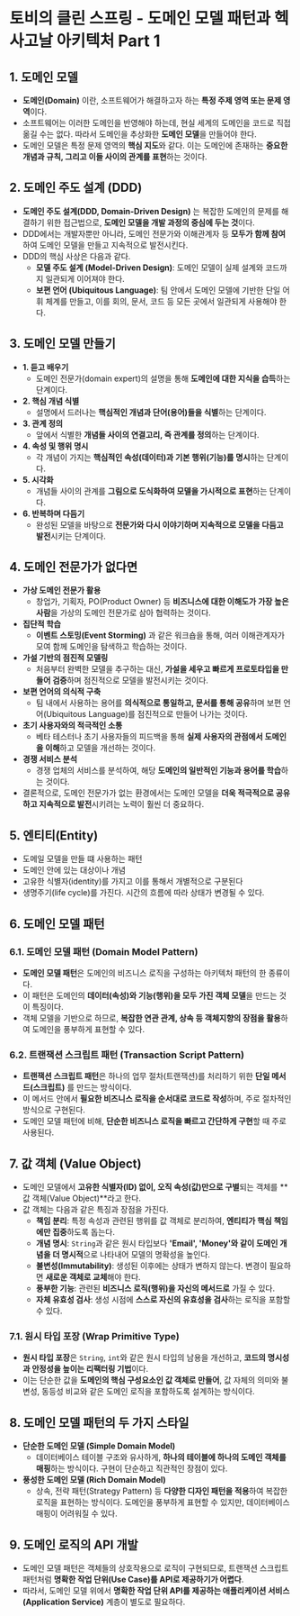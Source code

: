 # 토비의 클린 스프링 - 도메인 모델 패턴과 헥사고날 아키텍처 Part 1

## 1. 도메인 모델

- **도메인(Domain)** 이란, 소프트웨어가 해결하고자 하는 **특정 주제 영역 또는 문제 영역**이다.
- 소프트웨어는 이러한 도메인을 반영해야 하는데, 현실 세계의 도메인을 코드로 직접 옮길 수는 없다. 따라서 도메인을 추상화한 **도메인 모델**을 만들어야 한다.
- 도메인 모델은 특정 문제 영역의 **핵심 지도**와 같다. 이는 도메인에 존재하는 **중요한 개념과 규칙, 그리고 이들 사이의 관계를 표현**하는 것이다.

## 2. 도메인 주도 설계 (DDD)

- **도메인 주도 설계(DDD, Domain-Driven Design)** 는 복잡한 도메인의 문제를 해결하기 위한 접근법으로, **도메인 모델을 개발 과정의 중심에 두는 것**이다.
- DDD에서는 개발자뿐만 아니라, 도메인 전문가와 이해관계자 등 **모두가 함께 참여**하여 도메인 모델을 만들고 지속적으로 발전시킨다.
- DDD의 핵심 사상은 다음과 같다.
  - **모델 주도 설계 (Model-Driven Design)**: 도메인 모델이 실제 설계와 코드까지 일관되게 이어져야 한다.
  - **보편 언어 (Ubiquitous Language)**: 팀 안에서 도메인 모델에 기반한 단일 어휘 체계를 만들고, 이를 회의, 문서, 코드 등 모든 곳에서 일관되게 사용해야 한다.

## 3. 도메인 모델 만들기

- **1. 듣고 배우기**
  - 도메인 전문가(domain expert)의 설명을 통해 **도메인에 대한 지식을 습득**하는 단계이다.
- **2. 핵심 개념 식별**
  - 설명에서 드러나는 **핵심적인 개념과 단어(용어)들을 식별**하는 단계이다.
- **3. 관계 정의**
  - 앞에서 식별한 **개념들 사이의 연결고리, 즉 관계를 정의**하는 단계이다.
- **4. 속성 및 행위 명시**
  - 각 개념이 가지는 **핵심적인 속성(데이터)과 기본 행위(기능)를 명시**하는 단계이다.
- **5. 시각화**
  - 개념들 사이의 관계를 **그림으로 도식화하여 모델을 가시적으로 표현**하는 단계이다.
- **6. 반복하며 다듬기**
  - 완성된 모델을 바탕으로 **전문가와 다시 이야기하며 지속적으로 모델을 다듬고 발전**시키는 단계이다.

## 4. 도메인 전문가가 없다면

- **가상 도메인 전문가 활용**
  - 창업가, 기획자, PO(Product Owner) 등 **비즈니스에 대한 이해도가 가장 높은 사람**을 가상의 도메인 전문가로 삼아 협력하는 것이다.
- **집단적 학습**
  - **이벤트 스토밍(Event Storming)** 과 같은 워크숍을 통해, 여러 이해관계자가 모여 함께 도메인을 탐색하고 학습하는 것이다.
- **가설 기반의 점진적 모델링**
  - 처음부터 완벽한 모델을 추구하는 대신, **가설을 세우고 빠르게 프로토타입을 만들어 검증**하며 점진적으로 모델을 발전시키는 것이다.
- **보편 언어의 의식적 구축**
  - 팀 내에서 사용하는 용어를 **의식적으로 통일하고, 문서를 통해 공유**하며 보편 언어(Ubiquitous Language)를 점진적으로 만들어 나가는 것이다.
- **초기 사용자와의 적극적인 소통**
  - 베타 테스터나 초기 사용자들의 피드백을 통해 **실제 사용자의 관점에서 도메인을 이해**하고 모델을 개선하는 것이다.
- **경쟁 서비스 분석**
  - 경쟁 업체의 서비스를 분석하여, 해당 **도메인의 일반적인 기능과 용어를 학습**하는 것이다.
- 결론적으로, 도메인 전문가가 없는 환경에서는 도메인 모델을 **더욱 적극적으로 공유하고 지속적으로 발전**시키려는 노력이 훨씬 더 중요하다.

## 5. 엔티티(Entity)

- 도메일 모델을 만들 떄 사용하는 패턴
- 도메인 안에 있는 대상이나 개념
- 고유한 식별자(identity)를 가지고 이를 통해서 개별적으로 구분된다
- 생명주기(life cycle)를 가진다. 시간의 흐름에 따라 상태가 변경될 수 있다.

## 6. 도메인 모델 패턴

### 6.1. 도메인 모델 패턴 (Domain Model Pattern)

- **도메인 모델 패턴**은 도메인의 비즈니스 로직을 구성하는 아키텍처 패턴의 한 종류이다.
- 이 패턴은 도메인의 **데이터(속성)와 기능(행위)을 모두 가진 객체 모델**을 만드는 것이 특징이다.
- 객체 모델을 기반으로 하므로, **복잡한 연관 관계, 상속 등 객체지향의 장점을 활용**하여 도메인을 풍부하게 표현할 수 있다.

### 6.2. 트랜잭션 스크립트 패턴 (Transaction Script Pattern)

- **트랜잭션 스크립트 패턴**은 하나의 업무 절차(트랜잭션)를 처리하기 위한 **단일 메서드(스크립트)** 를 만드는 방식이다.
- 이 메서드 안에서 **필요한 비즈니스 로직을 순서대로 코드로 작성**하며, 주로 절차적인 방식으로 구현된다.
- 도메인 모델 패턴에 비해, **단순한 비즈니스 로직을 빠르고 간단하게 구현**할 때 주로 사용된다.

## 7. 값 객체 (Value Object)

- 도메인 모델에서 **고유한 식별자(ID) 없이, 오직 속성(값)만으로 구별**되는 객체를 **값 객체(Value Object)**라고 한다.
- 값 객체는 다음과 같은 특징과 장점을 가진다.
  - **책임 분리**: 특정 속성과 관련된 행위를 값 객체로 분리하여, **엔티티가 핵심 책임에만 집중**하도록 돕는다.
  - **개념 명시**: `String`과 같은 원시 타입보다 **'Email', 'Money'와 같이 도메인 개념을 더 명시적**으로 나타내어 모델의 명확성을 높인다.
  - **불변성(Immutability)**: 생성된 이후에는 상태가 변하지 않는다. 변경이 필요하면 **새로운 객체로 교체**해야 한다.
  - **풍부한 기능**: 관련된 **비즈니스 로직(행위)을 자신의 메서드로** 가질 수 있다.
  - **자체 유효성 검사**: 생성 시점에 **스스로 자신의 유효성을 검사**하는 로직을 포함할 수 있다.

### 7.1. 원시 타입 포장 (Wrap Primitive Type)

- **원시 타입 포장**은 `String`, `int`와 같은 원시 타입의 남용을 개선하고, **코드의 명시성과 안정성을 높이는 리팩터링 기법**이다.
- 이는 단순한 값을 **도메인의 핵심 구성요소인 값 객체로 만들어**, 값 자체의 의미와 불변성, 동등성 비교와 같은 도메인 로직을 포함하도록 설계하는 방식이다.

## 8. 도메인 모델 패턴의 두 가지 스타일

- **단순한 도메인 모델 (Simple Domain Model)**
  - 데이터베이스 테이블 구조와 유사하게, **하나의 테이블에 하나의 도메인 객체를 매핑**하는 방식이다. 구현이 단순하고 직관적인 장점이 있다.
- **풍성한 도메인 모델 (Rich Domain Model)**
  - 상속, 전략 패턴(Strategy Pattern) 등 **다양한 디자인 패턴을 적용**하여 복잡한 로직을 표현하는 방식이다. 도메인을 풍부하게 표현할 수 있지만, 데이터베이스 매핑이 어려워질 수 있다.

## 9. 도메인 로직의 API 개발

- 도메인 모델 패턴은 객체들의 상호작용으로 로직이 구현되므로, 트랜잭션 스크립트 패턴처럼 **명확한 작업 단위(Use Case)를 API로 제공하기가 어렵다**.
- 따라서, 도메인 모델 위에서 **명확한 작업 단위 API를 제공하는 애플리케이션 서비스(Application Service)** 계층이 별도로 필요하다.
